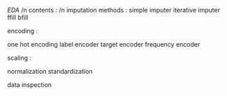 *EDA* /n contents : /n imputation methods :
simple imputer 
iterative imputer
ffill
bfill

encoding :

one hot encoding
label encoder
target encoder
frequency encoder

scaling :

normalization 
standardization 

data inspection

